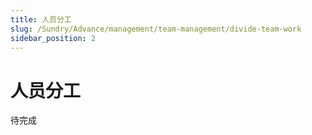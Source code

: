 ```yaml
---
title: 人员分工
slug: /Sundry/Advance/management/team-management/divide-team-work
sidebar_position: 2
---
```


# 人员分工

待完成